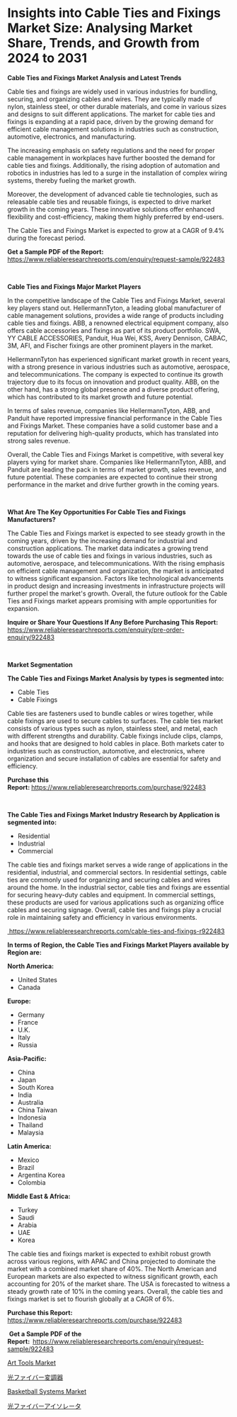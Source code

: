 <p><h1>Insights into Cable Ties and Fixings Market Size: Analysing Market Share, Trends, and Growth from 2024 to 2031</h1></p><p><strong>Cable Ties and Fixings Market Analysis and Latest Trends</strong></p>
<p><p>Cable ties and fixings are widely used in various industries for bundling, securing, and organizing cables and wires. They are typically made of nylon, stainless steel, or other durable materials, and come in various sizes and designs to suit different applications. The market for cable ties and fixings is expanding at a rapid pace, driven by the growing demand for efficient cable management solutions in industries such as construction, automotive, electronics, and manufacturing.</p><p>The increasing emphasis on safety regulations and the need for proper cable management in workplaces have further boosted the demand for cable ties and fixings. Additionally, the rising adoption of automation and robotics in industries has led to a surge in the installation of complex wiring systems, thereby fueling the market growth.</p><p>Moreover, the development of advanced cable tie technologies, such as releasable cable ties and reusable fixings, is expected to drive market growth in the coming years. These innovative solutions offer enhanced flexibility and cost-efficiency, making them highly preferred by end-users.</p><p>The Cable Ties and Fixings Market is expected to grow at a CAGR of 9.4% during the forecast period.</p></p>
<p><strong>Get a Sample PDF of the Report:&nbsp;</strong> <a href="https://www.reliableresearchreports.com/enquiry/request-sample/922483">https://www.reliableresearchreports.com/enquiry/request-sample/922483</a></p>
<p>&nbsp;</p>
<p><strong>Cable Ties and Fixings Major Market Players</strong></p>
<p><p>In the competitive landscape of the Cable Ties and Fixings Market, several key players stand out. HellermannTyton, a leading global manufacturer of cable management solutions, provides a wide range of products including cable ties and fixings. ABB, a renowned electrical equipment company, also offers cable accessories and fixings as part of its product portfolio. SWA, YY CABLE ACCESSORIES, Panduit, Hua Wei, KSS, Avery Dennison, CABAC, 3M, AFI, and Fischer fixings are other prominent players in the market.</p><p>HellermannTyton has experienced significant market growth in recent years, with a strong presence in various industries such as automotive, aerospace, and telecommunications. The company is expected to continue its growth trajectory due to its focus on innovation and product quality. ABB, on the other hand, has a strong global presence and a diverse product offering, which has contributed to its market growth and future potential.</p><p>In terms of sales revenue, companies like HellermannTyton, ABB, and Panduit have reported impressive financial performance in the Cable Ties and Fixings Market. These companies have a solid customer base and a reputation for delivering high-quality products, which has translated into strong sales revenue.</p><p>Overall, the Cable Ties and Fixings Market is competitive, with several key players vying for market share. Companies like HellermannTyton, ABB, and Panduit are leading the pack in terms of market growth, sales revenue, and future potential. These companies are expected to continue their strong performance in the market and drive further growth in the coming years.</p></p>
<p>&nbsp;</p>
<p><strong>What Are The Key Opportunities For Cable Ties and Fixings Manufacturers?</strong></p>
<p><p>The Cable Ties and Fixings market is expected to see steady growth in the coming years, driven by the increasing demand for industrial and construction applications. The market data indicates a growing trend towards the use of cable ties and fixings in various industries, such as automotive, aerospace, and telecommunications. With the rising emphasis on efficient cable management and organization, the market is anticipated to witness significant expansion. Factors like technological advancements in product design and increasing investments in infrastructure projects will further propel the market's growth. Overall, the future outlook for the Cable Ties and Fixings market appears promising with ample opportunities for expansion.</p></p>
<p><strong>Inquire or Share Your Questions If Any Before Purchasing This Report:</strong> <a href="https://www.reliableresearchreports.com/enquiry/pre-order-enquiry/922483">https://www.reliableresearchreports.com/enquiry/pre-order-enquiry/922483</a></p>
<p>&nbsp;</p>
<p><strong>Market Segmentation</strong></p>
<p><strong>The Cable Ties and Fixings Market Analysis by types is segmented into:</strong></p>
<p><ul><li>Cable Ties</li><li>Cable Fixings</li></ul></p>
<p><p>Cable ties are fasteners used to bundle cables or wires together, while cable fixings are used to secure cables to surfaces. The cable ties market consists of various types such as nylon, stainless steel, and metal, each with different strengths and durability. Cable fixings include clips, clamps, and hooks that are designed to hold cables in place. Both markets cater to industries such as construction, automotive, and electronics, where organization and secure installation of cables are essential for safety and efficiency.</p></p>
<p><strong>Purchase this Report:&nbsp;</strong><a href="https://www.reliableresearchreports.com/purchase/922483">https://www.reliableresearchreports.com/purchase/922483</a></p>
<p>&nbsp;</p>
<p><strong>The Cable Ties and Fixings Market Industry Research by Application is segmented into:</strong></p>
<p><ul><li>Residential</li><li>Industrial</li><li>Commercial</li></ul></p>
<p><p>The cable ties and fixings market serves a wide range of applications in the residential, industrial, and commercial sectors. In residential settings, cable ties are commonly used for organizing and securing cables and wires around the home. In the industrial sector, cable ties and fixings are essential for securing heavy-duty cables and equipment. In commercial settings, these products are used for various applications such as organizing office cables and securing signage. Overall, cable ties and fixings play a crucial role in maintaining safety and efficiency in various environments.</p></p>
<p><a href="https://www.reliableresearchreports.com/cable-ties-and-fixings-r922483">&nbsp;https://www.reliableresearchreports.com/cable-ties-and-fixings-r922483</a></p>
<p><strong>In terms of Region, the Cable Ties and Fixings Market Players available by Region are:</strong></p>
<p>
    <p> <strong> North America: </strong>
        <ul>
            <li>United States</li>
            <li>Canada</li>
        </ul>
        </p> 
    <p> <strong> Europe: </strong>
        <ul>
            <li>Germany</li>
            <li>France</li>
            <li>U.K.</li>
            <li>Italy</li>
            <li>Russia</li>
        </ul>
        </p> 
    <p> <strong> Asia-Pacific: </strong>
        <ul>
            <li>China</li>
            <li>Japan</li>
            <li>South Korea</li>
            <li>India</li>
            <li>Australia</li>
            <li>China Taiwan</li>
            <li>Indonesia</li>
            <li>Thailand</li>
            <li>Malaysia</li>
        </ul>
        </p> 
    <p> <strong> Latin America: </strong>
        <ul>
            <li>Mexico</li>
            <li>Brazil</li>
            <li>Argentina Korea</li>
            <li>Colombia</li>
        </ul>
        </p> 
    <p> <strong> Middle East & Africa: </strong>
        <ul>
            <li>Turkey</li>
            <li>Saudi</li>
            <li>Arabia</li>
            <li>UAE</li>
            <li>Korea</li>
        </ul>
    </p>
    </p>
<p><p>The cable ties and fixings market is expected to exhibit robust growth across various regions, with APAC and China projected to dominate the market with a combined market share of 40%. The North American and European markets are also expected to witness significant growth, each accounting for 20% of the market share. The USA is forecasted to witness a steady growth rate of 10% in the coming years. Overall, the cable ties and fixings market is set to flourish globally at a CAGR of 6%.</p></p>
<p><strong>Purchase this Report: </strong><a href="https://www.reliableresearchreports.com/purchase/922483">https://www.reliableresearchreports.com/purchase/922483</a></p>
<p>&nbsp;<strong>Get a Sample PDF of the Report:&nbsp;&nbsp;</strong><a href="https://www.reliableresearchreports.com/enquiry/request-sample/922483">https://www.reliableresearchreports.com/enquiry/request-sample/922483</a></p>
<p><strong></strong></p>
<p><p><a href="https://www.linkedin.com/pulse/art-tools-market-competitive-analysis-trends-forecast-2031-gvkwf">Art Tools Market</a></p><p><a href="https://github.com/EmoryYundt1935/Market-Research-Report-List-1/blob/main/450057554938.md">光ファイバー変調器</a></p><p><a href="https://www.linkedin.com/pulse/decoding-basketball-systems-market-metrics-share-trends-growth-di2rc">Basketball Systems Market</a></p><p><a href="https://github.com/mcbeesbxa270/Market-Research-Report-List-2/blob/main/975145954937.md">光ファイバーアイソレータ</a></p></p>